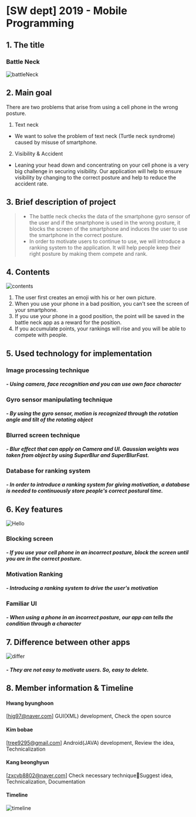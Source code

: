 # [SW dept] 2019 - Mobile Programming

## **1. The title**
### Battle Neck
![battleNeck](https://postfiles.pstatic.net/MjAxOTA0MTNfMTM4/MDAxNTU1MTU0MzExMTg0.1jafz5v9X67dbpT50AEPJaoBOhahaLjGLB7GmbFuOfYg.I8pCADOIow5fzZpXvN3PEP3IE8c-_tMznLSYY6W14i8g.PNG.tree9295/appdesign.PNG?type=w580)

## **2. Main goal**
There are two problems that arise from using a cell phone in the wrong posture.
1. Text neck
- We want to solve the problem of text neck (Turtle neck syndrome) caused by misuse of smartphone.
2. Visibility & Accident
- Leaning your head down and concentrating on your cell phone is a very big challenge in securing visibility. Our application will help to ensure visibility by changing to the correct posture and help to reduce the accident rate.

## **3. Brief description of project**
>* The battle neck checks the data of the smartphone gyro sensor of the user and if the smartphone is used in the wrong posture, it blocks the screen of the smartphone and induces the user to use the smartphone in the correct posture.
>* In order to motivate users to continue to use, we will introduce a ranking system to the application. It will help people keep their right posture by making them compete and rank.

## **4. Contents**
![contents](https://postfiles.pstatic.net/MjAxOTA0MTNfMTY0/MDAxNTU1MTUzNzExNzc0.35Vrp3UvDkmZiY6q9dVZhoCaNcd4ieX77pJ3-m2dMY0g.dQm7VdSUjlctoJTnEgzODeWnxU8mlYeXx-nJk9A00K8g.PNG.tree9295/123.PNG?type=w580)

1. The user first creates an emoji with his or her own picture.
2. When you use your phone in a bad position, you can't see the screen of your smartphone.
3. If you use your phone in a good position, the point will be saved in the battle neck app as a reward for the position.
4. If you accumulate points, your rankings will rise and you will be able to compete with people.

## **5. Used technology for implementation**

### Image processing technique
##### - Using camera, face recognition and you can use own face character

### Gyro sensor manipulating technique
##### - By using the gyro sensor, motion is recognized through the rotation angle and tilt of the rotating object

### Blurred screen technique
##### - Blur effect that can apply on Camera and UI. Gaussian weights was taken from object by using SuperBlur and SuperBlurFast.

### Database for ranking system
##### - In order to introduce a ranking system for giving motivation, a database is needed to continuously store people's correct postural time.

## **6. Key features**
![Hello](https://postfiles.pstatic.net/MjAxOTA0MTNfMTky/MDAxNTU1MTU0MTAwNjQ0.nJCew8lrS4xK-OgzeQ0_24IcUAtOsYrKsiCfcEBYmrIg.fNjuMHUHCNWipr0Dpst-fgubZzgoXdq26MUvAHI3b_Qg.PNG.tree9295/123213.PNG?type=w580)

### Blocking screen
##### - If you use your cell phone in an incorrect posture, block the screen until you are in the correct posture.

### Motivation Ranking
##### - Introducing a ranking system to drive the user's motivation

### Familiar UI
##### - When using a phone in an incorrect posture, our app can tells the condition through a character

## **7. Difference between other apps**
![differ](https://postfiles.pstatic.net/MjAxOTA0MTRfMTUw/MDAxNTU1MjExMDM1MDQ5.n2eqd2GugclIrShRvTGnsLztDXY1VZucNQChUPBp31Qg.45Cm-Yf7PlREoNjSzAC54B0v2nBn801fnDMivOiotVAg.PNG.tree9295/123.PNG?type=w580)
##### - They are not easy to motivate users. So, easy to delete.

## **8. Member information & Timeline**

#### Hwang byunghoon
[hig97@naver.com]
GUI(XML) development, Check the open source

#### Kim bobae
[tree9295@gmail.com]
Android(JAVA) development, Review the idea, Technicalization

#### Kang beonghyun
[zxcvb8802@naver.com]
Check necessary techniqueSuggest idea, Technicalization, Documentation

#### Timeline

![timeline](https://postfiles.pstatic.net/MjAxOTA0MDhfOSAg/MDAxNTU0NjU5Njg3MzI1.fpTkMv8NAMMnzNJ7UTAO2E0JUFqv4067NnyvPT81Fysg.iahLK4IxNrNNDNu-qMOko5JlY12uHdGrmUKQ1_ItIJUg.PNG.tree9295/%ED%83%80%EC%9E%84%EB%9D%BC%EC%9D%B8.PNG?type=w580)
